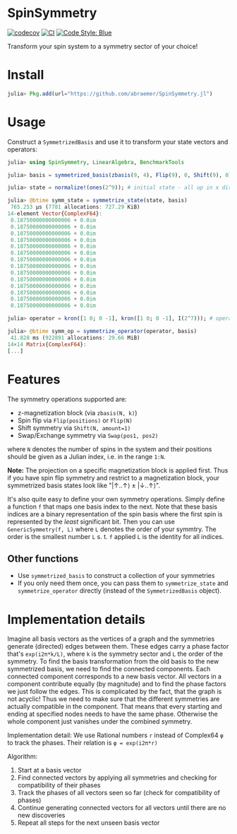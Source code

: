 # SpinSymmetry

[![codecov](https://codecov.io/gh/abraemer/SpinSymmetry.jl/branch/main/graph/badge.svg?token=XN6TT95A53)](https://codecov.io/gh/abraemer/SpinSymmetry.jl)
[![CI](https://github.com/abraemer/SpinSymmetry.jl/actions/workflows/ci.yml/badge.svg)](https://github.com/abraemer/SpinSymmetry.jl/actions/workflows/ci.yml)
[![Code Style: Blue](https://img.shields.io/badge/code%20style-blue-4495d1.svg)](https://github.com/invenia/BlueStyle)

Transform your spin system to a symmetry sector of your choice!

# Install
```julia
julia> Pkg.add(url="https://github.com/abraemer/SpinSymmetry.jl")
```

# Usage
Construct a `SymmetrizedBasis` and use it to transform your state vectors and operators:
```julia
julia> using SpinSymmetry, LinearAlgebra, BenchmarkTools

julia> basis = symmetrized_basis(zbasis(9, 4), Flip(9), 0, Shift(9), 0);

julia> state = normalize!(ones(2^9)); # initial state - all up in x direction

julia> @btime symm_state = symmetrize_state(state, basis)
 765.253 μs (7781 allocations: 727.29 KiB)
14-element Vector{ComplexF64}:
 0.18750000000000006 + 0.0im
 0.18750000000000006 + 0.0im
 0.18750000000000006 + 0.0im
 0.18750000000000006 + 0.0im
 0.18750000000000006 + 0.0im
 0.18750000000000006 + 0.0im
 0.18750000000000006 + 0.0im
 0.18750000000000006 + 0.0im
 0.18750000000000006 + 0.0im
 0.18750000000000006 + 0.0im
 0.18750000000000006 + 0.0im
 0.18750000000000006 + 0.0im
 0.18750000000000006 + 0.0im
 0.18750000000000006 + 0.0im

julia> operator = kron([1 0; 0 -1], kron([1 0; 0 -1], I(2^7))); # operator Z ⊗ Z ⊗ 𝟙 ⊗ .. ⊗ 𝟙

julia> @btime symm_op = symmetrize_operator(operator, basis)
 41.828 ms (922891 allocations: 29.66 MiB)
14×14 Matrix{ComplexF64}:
[...]
```

# Features
The symmetry operations supported are:
- z-magnetization block (via `zbasis(N, k)`)
- Spin flip via `Flip(positions)` or `Flip(N)`
- Shift symmetry via `Shift(N, amount=1)`
- Swap/Exchange symmetry via `Swap(pos1, pos2)`

where `N` denotes the number of spins in the system and their positions should be given as a Julian index, i.e. in the range `1:N`.

**Note:** The projection on a specific magnetization block is applied first. Thus if you have spin flip symmetry and restrict to a magnetization block, your symmetrized basis states look like "|↑..↑⟩ ± |↓..↑⟩".

It's also quite easy to define your own symmetry operations. 
Simply define a function `f` that maps one basis index to the next.
Note that these basis indices are a binary representation of the spin basis where the first spin is represented by the *least* significant bit.
Then you can use `GenericSymmetry(f, L)` where `L` denotes the order of your symmtry.
The order is the smallest number `L` s. t. `f` applied `L` is the identity for all indices.

## Other functions
- Use `symmetrized_basis` to construct a collection of your symmetries
- If you only need them once, you can pass them to `symmetrize_state` and `symmetrize_operator` directly (instead of the `SymmetrizedBasis` object).

# Implementation details
Imagine all basis vectors as the vertices of a graph and the symmetries generate
(directed) edges between them. These edges carry a phase factor that's `exp(i2π*k/L)`,
where `k` is the symmetry sector and `L` the order of the symmetry.
To find the basis transformation from the old basis to the new symmetrized basis,
we need to find the connected components. Each connected component corresponds to a
new basis vector. All vectors in a component contribute equally (by magnitude) and to
find the phase factors we just follow the edges.
This is complicated by the fact, that the graph is not acyclic! Thus we need to make
sure that the different symmetries are actually compatible in the component. That
means that every starting and ending at specified nodes needs to have the same phase.
Otherwise the whole component just vanishes under the combined symmetry.

Implementation detail:
We use Rational numbers `r` instead of Complex64 `φ` to track the phases. Their relation is
`φ = exp(i2π*r)`

Algorithm:
1. Start at a basis vector
2. Find connected vectors by applying all symmetries and checking for compatibility
of their phases
3. Track the phases of all vectors seen so far (check for compatibility of phases)
4. Continue generating connected vectors for all vectors until there are no new discoveries
5. Repeat all steps for the next unseen basis vector